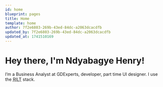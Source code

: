 ```yaml
---
id: home
blueprint: pages
title: Home
template: home
author: 7f2e6803-269b-43ed-84dc-a2063dcacdfb
updated_by: 7f2e6803-269b-43ed-84dc-a2063dcacdfb
updated_at: 1741510169
---
```

<h1
                        class="text-4xl font-bold tracking-tight text-zinc-800 dark:text-zinc-100 sm:text-5xl font-henry">
                        Hey there, I'm Ndyabagye Henry!</h1>
                    <p class="mt-6 text-base text-zinc-600 dark:text-zinc-400">I’m a Business Analyst at GDExperts,
                        developer, part time UI designer. I use the
                        <abbr title="React.js, Inertia, Laravel &amp; Tailwind">RILT</abbr> stack.
                    </p>